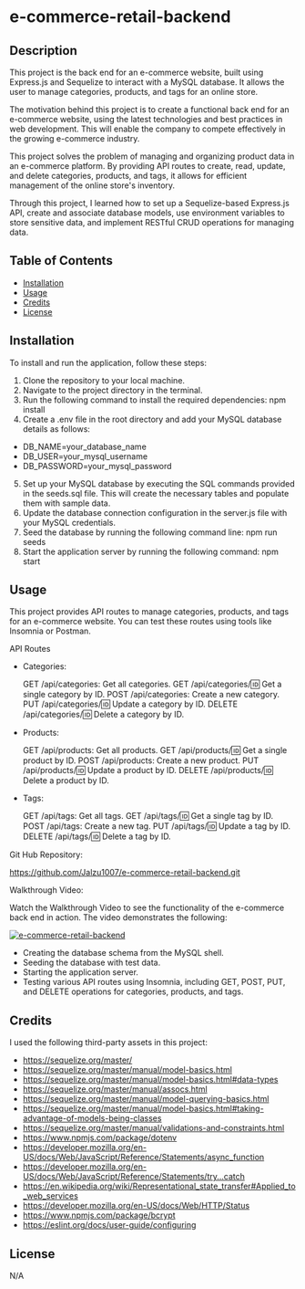 # e-commerce-retail-backend

## Description

This project is the back end for an e-commerce website, built using Express.js and Sequelize to interact with a MySQL database. It allows the user to manage categories, products, and tags for an online store.

The motivation behind this project is to create a functional back end for an e-commerce website, using the latest technologies and best practices in web development. This will enable the company to compete effectively in the growing e-commerce industry.

This project solves the problem of managing and organizing product data in an e-commerce platform. By providing API routes to create, read, update, and delete categories, products, and tags, it allows for efficient management of the online store's inventory.

Through this project, I learned how to set up a Sequelize-based Express.js API, create and associate database models, use environment variables to store sensitive data, and implement RESTful CRUD operations for managing data.

## Table of Contents 

- [Installation](#installation)
- [Usage](#usage)
- [Credits](#credits)
- [License](#license)

## Installation

To install and run the application, follow these steps:

1. Clone the repository to your local machine.
2. Navigate to the project directory in the terminal.
3. Run the following command to install the required dependencies: npm install
4. Create a .env file in the root directory and add your MySQL database details as follows:
- DB_NAME=your_database_name
- DB_USER=your_mysql_username
- DB_PASSWORD=your_mysql_password
5. Set up your MySQL database by executing the SQL commands provided in the seeds.sql file. This will create the necessary tables and populate them with sample data.
6. Update the database connection configuration in the server.js file with your MySQL credentials.
7. Seed the database by running the following command line: npm run seeds
7. Start the application server by running the following command: npm start

## Usage

This project provides API routes to manage categories, products, and tags for an e-commerce website. You can test these routes using tools like Insomnia or Postman.

API Routes
* Categories:

    GET /api/categories: Get all categories.
    GET /api/categories/:id: Get a single category by ID.
    POST /api/categories: Create a new category.
    PUT /api/categories/:id: Update a category by ID.
    DELETE /api/categories/:id: Delete a category by ID.
* Products:

    GET /api/products: Get all products.
    GET /api/products/:id: Get a single product by ID.
    POST /api/products: Create a new product.
    PUT /api/products/:id: Update a product by ID.
    DELETE /api/products/:id: Delete a product by ID.
* Tags:

    GET /api/tags: Get all tags.
    GET /api/tags/:id: Get a single tag by ID.
    POST /api/tags: Create a new tag.
    PUT /api/tags/:id: Update a tag by ID.
    DELETE /api/tags/:id: Delete a tag by ID.

Git Hub Repository:

https://github.com/Jalzu1007/e-commerce-retail-backend.git

Walkthrough Video:

Watch the Walkthrough Video to see the functionality of the e-commerce back end in action. The video demonstrates the following:

[![e-commerce-retail-backend](https://img.youtube.com/vi/7dnvO_T9bIc/0.jpg)](https://youtu.be/7dnvO_T9bIc)

- Creating the database schema from the MySQL shell.
- Seeding the database with test data.
- Starting the application server.
- Testing various API routes using Insomnia, including GET, POST, PUT, and DELETE operations for categories, products, and tags.

## Credits

I used the following third-party assets in this project:

- https://sequelize.org/master/
- https://sequelize.org/master/manual/model-basics.html
- https://sequelize.org/master/manual/model-basics.html#data-types
- https://sequelize.org/master/manual/assocs.html
- https://sequelize.org/master/manual/model-querying-basics.html
- https://sequelize.org/master/manual/model-basics.html#taking-advantage-of-models-being-classes
- https://sequelize.org/master/manual/validations-and-constraints.html
- https://www.npmjs.com/package/dotenv
- https://developer.mozilla.org/en-US/docs/Web/JavaScript/Reference/Statements/async_function
- https://developer.mozilla.org/en-US/docs/Web/JavaScript/Reference/Statements/try...catch
- https://en.wikipedia.org/wiki/Representational_state_transfer#Applied_to_web_services
- https://developer.mozilla.org/en-US/docs/Web/HTTP/Status
- https://www.npmjs.com/package/bcrypt
- https://eslint.org/docs/user-guide/configuring

## License

N/A